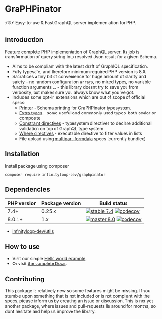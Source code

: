 # GraPHPinator 

:zap::globe_with_meridians::zap: Easy-to-use & Fast GraphQL server implementation for PHP.

## Introduction

Feature complete PHP implementation of GraphQL server. Its job is transformation of query string into resolved Json result for a given Schema. 

- Aims to be compliant with the latest draft of GraphlQL specification.
- Fully typesafe, and therefore minimum required PHP version is 8.0.
- Sacrafices a tiny bit of convenience for huge amount of clarity and safety - no random configuration `array`s, no mixed types, no variable function arguments ... - this library doesnt try to save you from verbosity, but makes sure you always know what you've got.
- Includes some opt-in extensions which are out of scope of official specs:
    - [Printer](https://github.com/infinityloop-dev/graphpinator-printer) - Schema printing for GraPHPinator typesystem.
    - [Extra types](https://github.com/infinityloop-dev/graphpinator-extra-types) - some useful and commonly used types, both scalar or composite
    - [Constraint directives](https://github.com/infinityloop-dev/graphpinator-constraint-directives) - typesystem directives to declare additional validation on top of GraphQL type system
    - [Where directives](https://github.com/infinityloop-dev/graphpinator-where-directives) - executable directive to filter values in lists
    - File upload using [multipart-formdata](https://github.com/jaydenseric/graphql-multipart-request-spec) specs (currently bundled)

## Installation

Install package using composer

```composer require infinityloop-dev/graphpinator```

## Dependencies

|PHP version|Package version|Build status|
|-----------|---------------|------------|
|7.4+|0.25.x|[![stable 7.4](https://github.com/infinityloop-dev/graphpinator/workflows/PHP/badge.svg?branch=php74_bugfixes)](https://github.com/infinityloop-dev/graphpinator/actions?query=branch%3Aphp74_bugfixes) [![codecov](https://codecov.io/gh/infinityloop-dev/graphpinator/branch/php74_bugfixes/graph/badge.svg)](https://codecov.io/gh/infinityloop-dev/graphpinator)|
|8.0.1+|1.x|[![master 8.0](https://github.com/infinityloop-dev/graphpinator/workflows/PHP/badge.svg?branch=master)](https://github.com/infinityloop-dev/graphpinator/actions?query=branch%3Amaster) [![codecov](https://codecov.io/gh/infinityloop-dev/graphpinator/branch/master/graph/badge.svg)](https://codecov.io/gh/infinityloop-dev/graphpinator)|

- [infinityloop-dev/utils](https://github.com/infinityloop-dev/utils)

## How to use

- Visit our simple [Hello world example](https://github.com/infinityloop-dev/graphpinator/blob/master/docs/examples/HelloWorld.md).
- Or visit [the complete Docs](https://github.com/infinityloop-dev/graphpinator/blob/master/docs/README.md).

## Contributing

This package is relatively new so some features might be missing. If you stumble upon something that is not included or is not compliant with the specs, please inform us by creating an issue or discussion. This is not yet another package, where issues and pull-requests lie around for months, so dont hesitate and help us improve the library.
